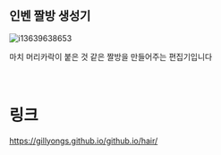## 인벤 짤방 생성기

![i13639638653](https://github.com/gillyongs/github.io/assets/101636590/e4d601fc-4c82-4888-a6df-b22b8053cdcf)


마치 머리카락이 붙은 것 같은 짤방을 만들어주는 편집기입니다 <br> <br>
<br>

# 링크

https://gillyongs.github.io/github.io/hair/


